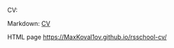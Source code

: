 CV:


Markdown:
[CV](https://MaxKoval1ov.github.io/rsschool-cv/cv)

HTML page
https://MaxKoval1ov.github.io/rsschool-cv/
